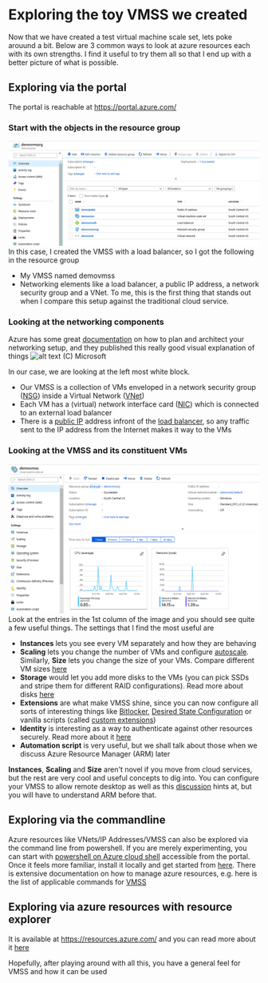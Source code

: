 # Exploring the toy VMSS we created
Now that we have created a test virtual machine scale set, lets poke arouund a bit. Below are 3 common ways to look at azure resources each with its own strengths. I find it useful to try them all so that I end up with a better picture of what is possible.

## Exploring via the portal
The portal is reachable at https://portal.azure.com/

### Start with the objects in the resource group
![alt text](images/ch3_1.png "Looking at the new resource group")
In this case, I created the VMSS with a load balancer, so I got the following in the resource group
* My VMSS named demovmss
* Networking elements like a load balancer, a public IP address, a network security group and a VNet. To me, this is the first thing that stands out when I compare this setup against the traditional cloud service.

### Looking at the networking components
Azure has some great [documentation](https://docs.microsoft.com/en-us/azure/networking/networking-overview) on how to plan and architect your networking setup, and they published this really good visual explanation of things 
![alt text](https://docs.microsoft.com/en-us/azure/virtual-network/media/resource-groups-networking/figure2.png "Network layout of the VMSS I created")
(C) Microsoft

In our case, we are looking at the left most white block.
* Our VMSS is a collection of VMs enveloped in a network security group ([NSG](https://docs.microsoft.com/en-us/azure/virtual-network/security-overview)) inside a Virtual Network ([VNet](https://docs.microsoft.com/en-us/azure/virtual-network/virtual-networks-overview))
* Each VM has a (virtual) network interface card ([NIC](https://docs.microsoft.com/en-us/azure/virtual-network/virtual-network-network-interface)) which is connected to an external load balancer
* There is a [public IP](https://docs.microsoft.com/en-us/azure/virtual-network/virtual-network-public-ip-address) address infront of the [load balancer](https://docs.microsoft.com/en-us/azure/load-balancer/load-balancer-overview), so any traffic sent to the IP address from the Internet makes it way to the VMs

### Looking at the VMSS and its constituent VMs ###
![alt text](images/ch3_2.png "Looking at the new VMSS")
Look at the entries in the 1st column of the image and you should see quite a few useful things. The settings that I find the most useful are
* **Instances** lets you see every VM separately and how they are behaving
* **Scaling** lets you change the number of VMs and configure [autoscale](https://docs.microsoft.com/en-us/azure/virtual-machine-scale-sets/virtual-machine-scale-sets-autoscale-overview). Similarly, **Size** lets you change the size of your VMs. Compare different VM sizes [here](https://docs.microsoft.com/en-us/azure/virtual-machines/windows/sizes)
* **Storage** would let you add more disks to the VMs (you can pick SSDs and stripe them for different RAID configurations). Read more about disks [here](https://docs.microsoft.com/en-us/azure/virtual-machines/windows/about-disks-and-vhds?toc=%2Fen-us%2Fazure%2Fvirtual-machine-scale-sets%2FTOC.json&bc=%2Fen-us%2Fazure%2Fbread%2Ftoc.json)
* **Extensions** are what make VMSS shine, since you can now configure all sorts of interesting things like [Bitlocker](https://docs.microsoft.com/en-us/azure/security/azure-security-disk-encryption-overview), [Desired State Configuration](https://docs.microsoft.com/en-us/azure/virtual-machine-scale-sets/virtual-machine-scale-sets-dsc) or vanilla scripts (called [custom extensions](https://docs.microsoft.com/en-us/azure/virtual-machines/extensions/custom-script-windows))
* **Identity** is interesting as a way to authenticate against other resources securely. Read more about it [here](https://docs.microsoft.com/en-us/azure/active-directory/managed-identities-azure-resources/overview)
* **Automation script** is very useful, but we shall talk about those when we discuss Azure Resource Manager (ARM) later

**Instances**, **Scaling** and **Size** aren't novel if you move from cloud services, but the rest are very cool and useful concepts to dig into.
You can configure your VMSS to allow remote desktop as well as this [discussion](https://stackoverflow.com/questions/47199368/how-to-rdp-into-azure-vmss-vms) hints at, but you will have to understand ARM before that.

## Exploring via the commandline
Azure resources like VNets/IP Addresses/VMSS can also be explored via the command line from powershell. If you are merely experimenting, you can start with [powershell on Azure cloud shell](https://docs.microsoft.com/en-us/azure/cloud-shell/quickstart-powershell) accessible from the portal. Once it feels more familiar, install it locally and get started from [here](https://docs.microsoft.com/en-us/powershell/azure/overview?view=azps-1.2.0). There is extensive documentation on how to manage azure resources, e.g. here is the list of applicable commands for [VMSS](https://docs.microsoft.com/en-us/powershell/module/az.compute/?view=azps-1.2.0#vm_scale_sets)

## Exploring via azure resources with resource explorer
It is available at https://resources.azure.com/ and you can read more about it [here](https://azure.microsoft.com/en-us/blog/azure-resource-explorer-a-new-tool-to-discover-the-azure-api/)

Hopefully, after playing around with all this, you have a general feel for VMSS and how it can be used
